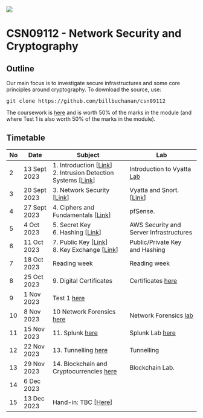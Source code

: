 <img src="https://github.com/billbuchanan/csn09112/blob/master/zadditional/top_csn09112.png"/>
<h1>CSN09112 - Network Security and Cryptography</h1>
<h2>Outline</h2>
<p>Our main focus is to investigate secure infrastructures and some core principles around cryptography.  To download the source, use:</p>
<pre>
git clone https://github.com/billbuchanan/csn09112
</pre>

The coursework is [here](https://github.com/billbuchanan/csn09112/tree/master/coursework) and is worth 50% of the marks in the module (and where Test 1 is also worth 50% of the marks in the module).

<h2>Timetable</h2>

| No | Date | Subject |  Lab |
| -------|--------|---------|---------|
| 2 | 13 Sept 2023 | 1. Introduction [<a href="https://github.com/billbuchanan/csn09112/tree/master/week02_0intro">Link</a>]<br />2. Intrusion Detection Systems [<a href="https://github.com/billbuchanan/csn09112/tree/master/week02_ids">Link</a>] | Introduction to Vyatta <a href="https://github.com/billbuchanan/csn09112/tree/master/week02_ids/lab" target="_blank">Lab |
| 3 | 20 Sept 2023 | 3. Network Security [<a href="https://github.com/billbuchanan/csn09112/tree/master/week03_ns">Link</a>] | Vyatta and Snort. [<a href="https://github.com/billbuchanan/csn09112/tree/master/week03_ns/labs">Link</a>] |
| 4 | 27 Sept 2023 | 4. Ciphers and Fundamentals [<a href="https://github.com/billbuchanan/csn09112/tree/master/week04_ciphers">Link</a>] | pfSense.  |
| 5 | 4 Oct 2023 | 5. Secret Key <br />6. Hashing [<a href="https://github.com/billbuchanan/csn09112/tree/master/week05_secretkey">Link</a>] | AWS Security and Server Infrastructures |
| 6 | 11 Oct 2023 | 7. Public Key [<a href="https://github.com/billbuchanan/csn09112/tree/master/week06_public_key/lecture">Link</a>]<br />8. Key Exchange [<a href="https://github.com/billbuchanan/csn09112/tree/master/week06_public_key/lecture">Link</a>] | Public/Private Key and Hashing | 
| 7 | 18 Oct 2023 | Reading week | Reading week |
| 8 | 25 Oct 2023 | 9. Digital Certificates | Certificates [here](https://github.com/billbuchanan/csn09112/tree/master/week07_dig_cert/labs) |
| 9 | 1 Nov 2023 |  Test 1 [here](https://github.com/billbuchanan/csn09112/tree/master/week09_test)  |
| 10 | 8 Nov 2023 | 10 Network Forensics [here](https://github.com/billbuchanan/csn09112/tree/master/week08_network_forensics) | Network Forensics [lab](https://github.com/billbuchanan/csn09112/tree/master/week08_network_forensics/lab) | 
| 11 | 15 Nov 2023 | 11. Splunk [here](https://github.com/billbuchanan/csn09112/tree/master/week10_splunk) | Splunk Lab [here](https://github.com/billbuchanan/csn09112/tree/master/week10_splunk/labs) |
| 12 | 22 Nov 2023 |  13. Tunnelling [here](https://github.com/billbuchanan/csn09112/tree/master/week12_tunnelling) | Tunnelling |
| 13 | 29 Nov 2023 | 14. Blockchain and Cryptocurrencies [here](https://github.com/billbuchanan/csn09112/tree/master/week13_blockchain) | Blockchain Lab.  | 
| 14 | 6 Dec 2023 |||
| 15 | 13 Dec 2023 | Hand-in: TBC [<a href="https://github.com/billbuchanan/csn09112/tree/master/coursework">Here</a>]||


